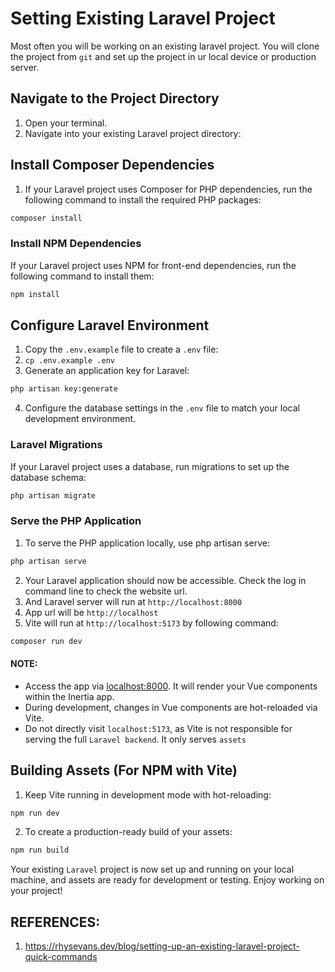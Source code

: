 # Setting Existing Laravel Project

Most often you will be working on an existing laravel project. You will clone the project from `git` and set up the project in ur local device or production server.

## Navigate to the Project Directory
1. Open your terminal.
2. Navigate into your existing Laravel project directory:

## Install Composer Dependencies
1. If your Laravel project uses Composer for PHP dependencies, run the following command to install the required PHP packages:
```bash
composer install
```

### Install NPM Dependencies
If your Laravel project uses NPM for front-end dependencies, run the following command to install them:
```bash
npm install
```

## Configure Laravel Environment
1. Copy the `.env.example` file to create a `.env` file:
2. `cp .env.example .env`
3. Generate an application key for Laravel:
```bash
php artisan key:generate
```
4. Configure the database settings in the `.env` file to match your local development environment.

### Laravel Migrations
If your Laravel project uses a database, run migrations to set up the database schema:
```bash
php artisan migrate
```

### Serve the PHP Application
1. To serve the PHP application locally, use php artisan serve:
```bash
php artisan serve
```
2. Your Laravel application should now be accessible. Check the log in command line to check the website url.
5. And Laravel server will run at `http://localhost:8000`
6. App url will be `http://localhost`
7. Vite will run at `http://localhost:5173` by following command:
```bash
composer run dev
```

#### NOTE:
- Access the app via [localhost:8000](http://localhost:8000). It will render your Vue components within the Inertia app.
- During development, changes in Vue components are hot-reloaded via Vite.
- Do not directly visit `localhost:5173`, as Vite is not responsible for serving the full `Laravel backend`. It only serves `assets`

## Building Assets (For NPM with Vite)
1. Keep Vite running in development mode with hot-reloading:
```bash
npm run dev
```
2. To create a production-ready build of your assets:
```bash
npm run build
```


Your existing `Laravel` project is now set up and running on your local machine, and assets are ready for development or testing. Enjoy working on your project!





## REFERENCES:
1. https://rhysevans.dev/blog/setting-up-an-existing-laravel-project-quick-commands